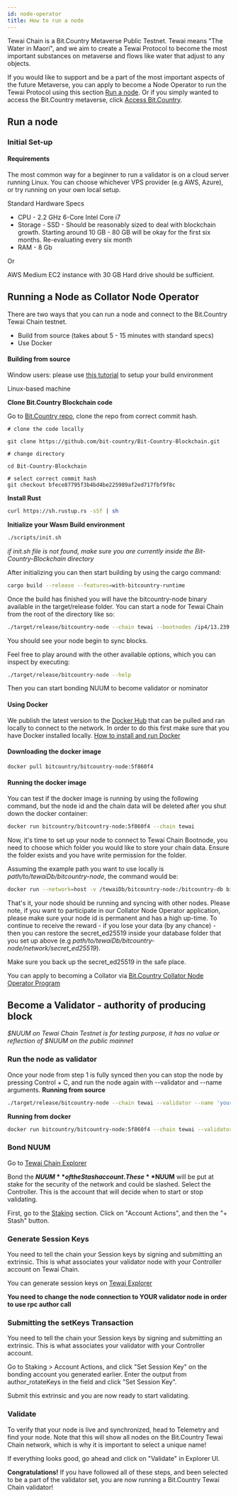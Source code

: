 ```yaml
---
id: node-operator
title: How to run a node
---
```


Tewai Chain is a Bit.Country Metaverse Public Testnet. Tewai means "The Water in Maori", and we aim to create a Tewai Protocol to become the most important substances on metaverse and flows like water that adjust to any objects.

If you would like to support and be a part of the most important aspects of the future Metaverse, you can apply to become a Node Operator to run the Tewai Protocol using this section [Run a node](node-operator/#run-a-node). Or if you simply wanted to access the Bit.Country metaverse, click [Access Bit.Country](https://bit.country).

## Run a node

### Initial Set-up

#### **Requirements**
The most common way for a beginner to run a validator is on a cloud server running Linux. You can choose whichever VPS provider (e.g AWS, Azure), or try running on your own local setup.

Standard Hardware Specs

* CPU - 2.2 GHz 6-Core Intel Core i7
* Storage - SSD - Should be reasonably sized to deal with blockchain growth. Starting around 10 GB - 80 GB will be okay for the first six months. Re-evaluating every six month
* RAM - 8 Gb

Or 

AWS Medium EC2 instance with 30 GB Hard drive should be sufficient.

## **Running a Node as Collator Node Operator**

There are two ways that you can run a node and connect to the Bit.Country Tewai Chain testnet. 

* Build from source (takes about 5 - 15 minutes with standard specs)
* Use Docker

#### **Building from source**

Window users: please use [this tutorial](https://substrate.dev/docs/en/knowledgebase/getting-started/windows-users) to setup your build environment 

Linux-based machine

**Clone Bit.Country Blockchain code**

Go to [Bit.Country repo](https://github.com/bit-country/Bit-Country-Blockchain), clone the repo from correct commit hash.

``` git
# clone the code locally

git clone https://github.com/bit-country/Bit-Country-Blockchain.git

# change directory

cd Bit-Country-Blockchain

# select correct commit hash
git checkout bfece87795f3b4bd4be225989af2ed717fbf9f8c
```

**Install Rust**
```bash
curl https://sh.rustup.rs -sSf | sh
```

**Initialize your Wasm Build environment**
```bash
./scripts/init.sh
```
*if init.sh file is not found, make sure you are currently inside the Bit-Country-Blockchain directory*

After initializing you can then start building by using the cargo command:

```sh
cargo build --release --features=with-bitcountry-runtime
```

Once the build has finished you will have the bitcountry-node binary available in the target/release folder. You can start a node for Tewai Chain from the root of the directory like so:

```sh
./target/release/bitcountry-node --chain tewai --bootnodes /ip4/13.239.118.231/tcp/30344/p2p/12D3KooW9rDqyS5S5F6oGHYsmFjSdZdX6HAbTD88rPfxYfoXJdNU --name 'your_node_name' --telemetry-url 'wss://telemetry.polkadot.io/submit/ 0' 
```
You should see your node begin to sync blocks.

Feel free to play around with the other available options, which you can inspect by executing:
```sh
./target/release/bitcountry-node --help
```

Then you can start bonding NUUM to become validator or nominator

#### **Using Docker**

We publish the latest version to the [Docker Hub](https://hub.docker.com/repository/docker/bitcountry/bitcountry-node/tags?page=1&ordering=last_updated) that can be pulled and ran locally to connect to the network. In order to do this first make sure that you have Docker installed locally. [How to install and run Docker](https://docs.docker.com/engine/install/)

#### Downloading the docker image
```sh
docker pull bitcountry/bitcountry-node:5f860f4
```

#### Running the docker image
You can test if the docker image is running by using the following command, but the node id
and the chain data will be deleted after you shut down the docker container:
```sh
docker run bitcountry/bitcountry-node:5f860f4 --chain tewai
```

Now, it's time to set up your node to connect to Tewai Chain Bootnode, you need to choose which folder you would like to store your chain data. Ensure the folder exists and you have write permission for the folder.

Assuming the example path you want to use locally is *path/to/tewaiDb/bitcountry-node*, 
the command would be:
```sh
docker run --network=host -v /tewaiDb/bitcountry-node:/bitcountry-db bitcountry/bitcountry-node:5f860f4 -d /bitcountry-db --chain tewai --bootnodes /ip4/13.239.118.231/tcp/30344/p2p/12D3KooW9rDqyS5S5F6oGHYsmFjSdZdX6HAbTD88rPfxYfoXJdNU --telemetry-url 'wss://telemetry.polkadot.io/submit/ 0' 
```

That's it, your node should be running and syncing with other nodes. Please note, if you want to participate in our Collator Node Operator application, please make sure your node id is permanent and has a high up-time. To continue to receive the reward - if you lose your data (by any chance) - then you can restore the secret_ed25519 inside your database folder that you set up above (e.g *path/to/tewaiDb/bitcountry-node/network/secret_ed25519*). 

Make sure you back up the secret_ed25519 in the safe place.

You can apply to becoming a Collator via [Bit.Country Collator Node Operator Program](https://forms.zohopublic.com/industryconnect/form/BCCollatorNodeApplication/formperma/ua5J1ddpxRlIoLmc-dEZgqKa2rAL7zRMUy7sBHiEyds)

## **Become a Validator - authority of producing block**

*$NUUM on Tewai Chain Testnet is for testing purpose, it has no value or reflection of $NUUM on the public mainnet*

### Run the node as validator

Once your node from step 1 is fully synced then you can stop the node by pressing Control + C, and run the node again with --validator and --name arguments.
**Running from source**

```sh
./target/release/bitcountry-node --chain tewai --validator --name 'your node name' --bootnodes /ip4/13.239.118.231/tcp/30344/p2p/12D3KooW9rDqyS5S5F6oGHYsmFjSdZdX6HAbTD88rPfxYfoXJdNU --telemetry-url 'wss://telemetry.polkadot.io/submit/ 0' 
```
**Running from docker**

```sh
docker run bitcountry/bitcountry-node:5f860f4 --chain tewai --validator --name 'your node name' --bootnodes /ip4/13.239.118.231/tcp/30344/p2p/12D3KooW9rDqyS5S5F6oGHYsmFjSdZdX6HAbTD88rPfxYfoXJdNU --telemetry-url 'wss://telemetry.polkadot.io/submit/ 0' 
```

### Bond NUUM

Go to [Tewai Chain Explorer](https://explorer.bit.country/#/rpc)

Bond the **$NUUM** of the Stash account. These **$NUUM** will be put at stake for the security of the network and could be slashed.
Select the Controller. This is the account that will decide when to start or stop validating.

First, go to the [Staking](https://explorer.bit.country/#/staking) section. Click on "Account Actions", and then the "+ Stash" button.

### Generate Session Keys

You need to tell the chain your Session keys by signing and submitting an extrinsic. This is what associates your validator node with your Controller account on Tewai Chain.

You can generate session keys on [Tewai Explorer](https://explorer.bit.country/#/rpc)

**You need to change the node connection to YOUR validator node in order to use rpc author call**

### Submitting the setKeys Transaction

You need to tell the chain your Session keys by signing and submitting an extrinsic. This is what associates your validator with your Controller account.

Go to Staking > Account Actions, and click "Set Session Key" on the bonding account you generated earlier. Enter the output from author_rotateKeys in the field and click "Set Session Key".

Submit this extrinsic and you are now ready to start validating.

### Validate

To verify that your node is live and synchronized, head to Telemetry and find your node. Note that this will show all nodes on the Bit.Country Tewai Chain network, which is why it is important to select a unique name!

If everything looks good, go ahead and click on "Validate" in Explorer UI.

**Congratulations!** If you have followed all of these steps, and been selected to be a part of the validator set, you are now running a Bit.Country Tewai Chain validator!

